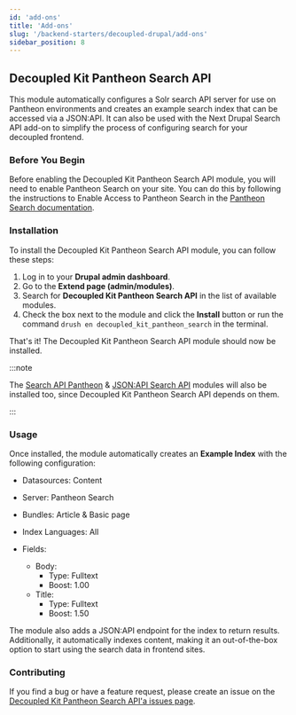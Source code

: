```yaml
---
id: 'add-ons'
title: 'Add-ons'
slug: '/backend-starters/decoupled-drupal/add-ons'
sidebar_position: 8
---
```


## Decoupled Kit Pantheon Search API

This module automatically configures a Solr search API server for use on
Pantheon environments and creates an example search index that can be accessed
via a JSON:API. It can also be used with the Next Drupal Search API add-on to
simplify the process of configuring search for your decoupled frontend.

### Before You Begin

Before enabling the Decoupled Kit Pantheon Search API module, you will need to
enable Pantheon Search on your site. You can do this by following the
instructions to Enable Access to Pantheon Search in the
[Pantheon Search documentation](https://docs.pantheon.io/guides/solr-drupal/solr-drupal#enable-access-to-pantheon-search).

### Installation

To install the Decoupled Kit Pantheon Search API module, you can follow these
steps:

1. Log in to your **Drupal admin dashboard**.
1. Go to the **Extend page (admin/modules)**.
1. Search for **Decoupled Kit Pantheon Search API** in the list of available
   modules.
1. Check the box next to the module and click the **Install** button or run the
   command `drush en decoupled_kit_pantheon_search` in the terminal.

That's it! The Decoupled Kit Pantheon Search API module should now be installed.

:::note

The [Search API Pantheon](https://www.drupal.org/project/search_api_pantheon) &
[JSON:API Search API](https://www.drupal.org/project/jsonapi_search_api) modules
will also be installed too, since Decoupled Kit Pantheon Search API depends on
them.

:::

### Usage

Once installed, the module automatically creates an **Example Index** with the
following configuration:

- Datasources: Content
- Server: Pantheon Search
- Bundles: Article & Basic page
- Index Languages: All
- Fields:

  - Body:
    - Type: Fulltext
    - Boost: 1.00
  - Title:
    - Type: Fulltext
    - Boost: 1.50

The module also adds a JSON:API endpoint for the index to return results.
Additionally, it automatically indexes content, making it an out-of-the-box
option to start using the search data in frontend sites.

### Contributing

If you find a bug or have a feature request, please create an issue on the
[Decoupled Kit Pantheon Search API'a issues page](https://www.drupal.org/project/issues/decoupled_kit_pantheon_search?categories=All).
